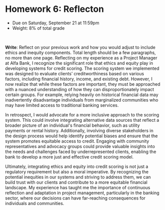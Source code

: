 # Homework 6: Reflecton

- Due on Saturday, September 21 at 11:59pm
- Weight: 8% of total grade

<br>

**Write**: Reflect on your previous work and how you would adjust to include ethics and inequity components. Total length should be a few paragraphs, no more than one page.
Reflecting on my experience as a Project Manager at Alfa Bank, I recognize the significant role that ethics and equity play in developing systems for credit scoring. The scoring system we implemented was designed to evaluate clients’ creditworthiness based on various factors, including financial history, income, and existing debt. However, I now realize that while these factors are important, they must be approached with a nuanced understanding of how they can disproportionately impact certain groups. For example, relying heavily on historical financial data may inadvertently disadvantage individuals from marginalized communities who may have limited access to traditional banking services.

In retrospect, I would advocate for a more inclusive approach to the scoring system. This could involve integrating alternative data sources that reflect a broader picture of an individual's financial behavior, such as utility payments or rental history. Additionally, involving diverse stakeholders in the design process would help identify potential biases and ensure that the system promotes equitable access to credit. Engaging with community representatives and advocacy groups could provide valuable insights into the needs and challenges faced by underrepresented clients, enabling the bank to develop a more just and effective credit scoring model.

Ultimately, integrating ethics and equity into credit scoring is not just a regulatory requirement but also a moral imperative. By recognizing the potential inequities in our systems and striving to address them, we can build trust with our clients and contribute to a more equitable financial landscape. My experience has taught me the importance of continuous reflection and adaptation in project management, particularly in the banking sector, where our decisions can have far-reaching consequences for individuals and communities.
